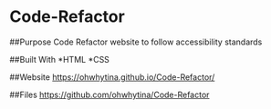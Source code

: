# Code-Refactor

##Purpose
Code Refactor website to follow accessibility standards

##Built With 
*HTML
*CSS

##Website
https://ohwhytina.github.io/Code-Refactor/

##Files
https://github.com/ohwhytina/Code-Refactor


